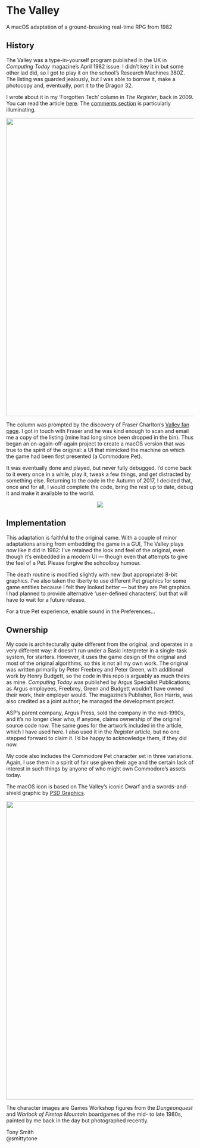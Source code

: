 # The Valley

A macOS adaptation of a ground-breaking real-time RPG from 1982

## History ##

The Valley was a type-in-yourself program published in the UK in *Computing Today* magazine’s April 1982 issue. I didn’t key it in but some other lad did, so I got to play it on the school’s Research Machines 380Z. The listing was guarded jealously, but I was able to borrow it, make a photocopy and, eventually, port it to the Dragon 32.

I wrote about it in my ‘Forgotten Tech’ column in *The Register*, back in 2009. You can read the article [here](https://www.theregister.co.uk/2009/11/27/back_into_the_valley/). The [comments section](https://forums.theregister.co.uk/forum/1/2009/11/27/back_into_the_valley/) is particularly illuminating.

<p align="center"><img src="https://smittytone.github.io/images/valley_logo.png" width="800" ></p>

The column was prompted by the discovery of Fraser Charlton’s [Valley fan page](https://www.staff.ncl.ac.uk/fraser.charlton/otherstuff/Valley/valley_index.html). I got in touch with Fraser and he was kind enough to scan and email me a copy of the listing (mine had long since been dropped in the bin). Thus began an on-again-off-again project to create a macOS version that was true to the spirit of the original: a UI that mimicked the machine on which the game had been first presented (a Commodore Pet).

It was eventually done and played, but never fully debugged. I’d come back to it every once in a while, play it, tweak a few things, and get distracted by something else. Returning to the code in the Autumn of 2017, I decided that, once and for all, I would complete the code, bring the rest up to date, debug it and make it available to the world.

<p align="center"><img src="https://smittytone.github.io/images/valleyss.png" ></p>

## Implementation ##

This adaptation is faithful to the original came. With a couple of minor adaptations arising from embedding the game in a GUI, The Valley plays now like it did in 1982: I’ve retained the look and feel of the original, even though it’s embedded in a modern UI &mdash; though even that attempts to give the feel of a Pet. Please forgive the schoolboy humour.

The death routine is modified slightly with new (but appropriate) 8-bit graphics. I’ve also taken the liberty to use different Pet graphics for some game entities because I felt they looked better &mdash; but they are Pet graphics. I had planned to provide alternative ‘user-defined characters’, but that will have to wait for a future release.

For a true Pet experience, enable sound in the Preferences...

## Ownership ##

My code is architecturally quite different from the original, and operates in a very different way: it doesn’t run under a Basic interpreter in a single-task system, for starters. However, it uses the game design of the original and most of the original algorithms, so this is not all my own work. The original was written primarily by Peter Freebrey and Peter Green, with additional work by Henry Budgett, so the code in this repo is arguably as much theirs as mine. *Computing Today* was published by Argus Specialist Publications; as Argus employees, Freebrey, Green and Budgett wouldn’t have owned their work, their employer would. The magazine’s Publisher, Ron Harris, was also credited as a joint author; he managed the development project.

ASP’s parent company, Argus Press, sold the company in the mid-1990s, and it’s no longer clear who, if anyone, claims ownership of the original source code now. The same goes for the artwork included in the article, which I have used here. I also used it in the *Register* article, but no one stepped forward to claim it. I’d be happy to acknowledge them, if they did now.

My code also includes the Commodore Pet character set in three variations. Again, I use them in a spirit of fair use given their age and the certain lack of interest in such things by anyone of who might own Commodore’s assets today.

The macOS icon is based on The Valley’s iconic Dwarf and a swords-and-shield graphic by [PSD Graphics](http://psdgraphics.com).

<p align="center"><img src="https://smittytone.github.io/images/valleychars.jpg" width="800" ></p>

The character images are Games Workshop figures from the *Dungeonquest* and *Warlock of Firetop Mountain* boardgames of the mid- to late 1980s, painted by me back in the day but photographed recently.

Tony Smith<br>@smittytone
